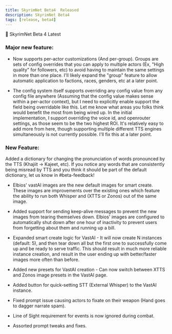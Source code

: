 ```yaml
---
title: SkyrimNet Beta4  Released
description: SkyrimNet Beta4
tags: [release, beta4]
---
```


🎉  SkyrimNet Beta 4 Latest
<!--truncate-->



### Major new feature: 
- Now supports per-actor customizations (And per-group). Groups are sets of config overrides that you can apply to multiple actors (Ex, "High quality" for followers, etc) to avoid having to maintain the same settings in more than one place. I'll likely expand the "group" feature to allow automatic application to factions, races, genders, etc at a later point.

- The config system itself supports overriding any config value from any config file anywhere (Assuming that the config value makes sense within a per-actor context), but I need to explicitly enable support the field being overridable like this. Let me know what areas you folks think would benefit the most from being wired up. In the initial implementation, I support overriding the voice id, and openrouter settings, as those seem to be the two highest ROI. It's relatively easy to add more from here, though supporting multiple different TTS engines simultaneously is not currently possible. I'll fix this at a later point.

### New Feature: 
Added a dictionary for changing the pronunciation of words pronounced by the TTS (Khajiit -> Kajeet, etc). If you notice any words that are consistently being misread by TTS and you think it should be part of the default dictionary, let us know in #beta-feedback!

 - Elbios' vastAI images are the new default images for smart create. These images are improvements over the existing ones which feature the ability to run both Whisper and (XTTS or Zonos) out of the same image.

 - Added support for sending keep-alive messages to prevent the new images from tearing themselves down. Elbios' images are configured to automatically shut down after one hour of inactivity to prevent users from forgetting about them and running up a bill.

 - Expanded smart create logic for VastAI - It will now create N instances (default: 5), and then tear down all but the first one to successfully come up and be ready to serve traffic. This should result in much more reliable instance creation, and result in the user ending up with better/faster images more often than before.

 - Added new presets for VastAI creation - Can now switch between XTTS and Zonos image presets in the VastAI page.

 - Added button for quick-setting STT (External Whisper) to the VastAI instance.

 - Fixed prompt issue causing actors to fixate on their weapon (Hand goes to dagger narrate spam).

 - Line of Sight requirement for events is now ignored during combat.

 - Assorted prompt tweaks and fixes.